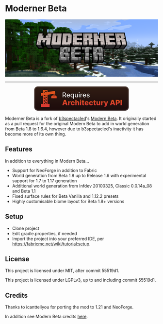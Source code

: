 # Moderner Beta

<!-- This is horribly obsolete HTML. I can't do anything about it. -->
<center>
    <img src="banner.png" alt="Moderner Beta Banner"/>
    <hr/>
    <img src="https://raw.githubusercontent.com/intergrav/devins-badges/c7fd18efdadd1c3f12ae56b49afd834640d2d797/assets/cozy/requires/architectury-api_vector.svg" alt="Requires Architectury API"/>
</center>

Moderner Beta is a fork of [b3spectacled](https://github.com/b3spectacled)'s [Modern Beta](https://github.com/b3spectacled/modern-beta-fabric). It originally started as a pull request for the original Modern Beta to add in world generation from Beta 1.8 to 1.6.4, however due to b3spectacled's inactivity it has become more of its own thing.

## Features
In addition to everything in Modern Beta...
- Support for NeoForge in addition to Fabric
- World generation from Beta 1.8 up to Release 1.6 with experimental support for 1.7 to 1.17 generation
- Additional world generation from Infdev 20100325, Classic 0.0.14a_08 and Beta 1.1
- Fixed surface rules for Beta Vanilla and 1.12.2 presets
- Highly customisable biome layout for Beta 1.8+ versions

## Setup

* Clone project
* Edit gradle.properties, if needed
* Import the project into your preferred IDE, per https://fabricmc.net/wiki/tutorial:setup.

## License

This project is licensed under MIT, after commit 55519d1.

This project is licensed under LGPLv3, up to and including commit 55519d1.

## Credits

Thanks to icanttellyou for porting the mod to 1.21 and NeoForge.

In addition see Modern Beta credits [here](https://github.com/b3spectacled/modern-beta-fabric/wiki/Credits).
